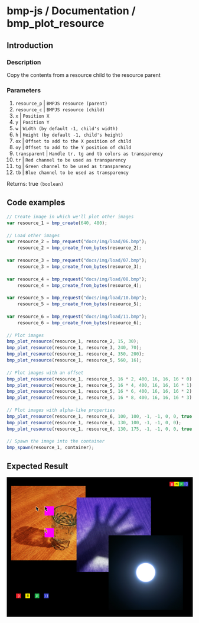 # bmp-js / Documentation / bmp_plot_resource
## Introduction

### Description

Copy the contents from a resource child to the resource parent

### Parameters

1. `resource_p` | `BMPJS resource (parent)`
2. `resource_c` | `BMPJS resource (child)`
3. `x` | `Position X`
4. `y` | `Position Y`
5. `w` | `Width (by default -1, child's width)`
6. `h` | `Height (by default -1, child's height)`
7. `ox` | `Offset to add to the X position of child`
8. `oy` | `Offset to add to the Y position of child`
9. `transparent` | `Handle tr, tg and tb colors as transparency`
10. `tr` | `Red channel to be used as transparency`
11. `tg` | `Green channel to be used as transparency`
12. `tb` | `Blue channel to be used as transparency`

Returns: true `(boolean)`

## Code examples

```js
// Create image in which we'll plot other images
var resource_1 = bmp_create(640, 480);

// Load other images
var resource_2 = bmp_request("docs/img/load/06.bmp");
    resource_2 = bmp_create_from_bytes(resource_2);

var resource_3 = bmp_request("docs/img/load/07.bmp");
    resource_3 = bmp_create_from_bytes(resource_3);

var resource_4 = bmp_request("docs/img/load/08.bmp");
    resource_4 = bmp_create_from_bytes(resource_4);

var resource_5 = bmp_request("docs/img/load/10.bmp");
    resource_5 = bmp_create_from_bytes(resource_5);

var resource_6 = bmp_request("docs/img/load/11.bmp");
    resource_6 = bmp_create_from_bytes(resource_6);

// Plot images
bmp_plot_resource(resource_1, resource_2, 15, 30);
bmp_plot_resource(resource_1, resource_3, 240, 70);
bmp_plot_resource(resource_1, resource_4, 350, 200);
bmp_plot_resource(resource_1, resource_5, 560, 16);

// Plot images with an offset
bmp_plot_resource(resource_1, resource_5, 16 * 2, 400, 16, 16, 16 * 0);
bmp_plot_resource(resource_1, resource_5, 16 * 4, 400, 16, 16, 16 * 1);
bmp_plot_resource(resource_1, resource_5, 16 * 6, 400, 16, 16, 16 * 2);
bmp_plot_resource(resource_1, resource_5, 16 * 8, 400, 16, 16, 16 * 3);

// Plot images with alpha-like properties
bmp_plot_resource(resource_1, resource_6, 100, 100, -1, -1, 0, 0, true, 255, 0, 255);
bmp_plot_resource(resource_1, resource_6, 130, 100, -1, -1, 0, 0);
bmp_plot_resource(resource_1, resource_6, 130, 175, -1, -1, 0, 0, true, 0, 0, 0);

// Spawn the image into the container
bmp_spawn(resource_1, container);
```

## Expected Result

![expected-result](./img/025.png)
